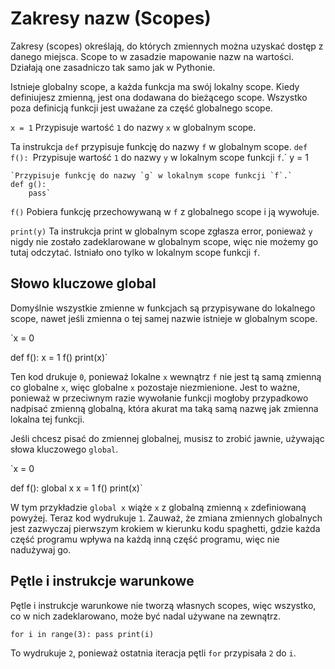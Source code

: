 # Zakresy nazw (Scopes)
Zakresy (scopes) określają, do których zmiennych można uzyskać dostęp z danego miejsca. Scope to w zasadzie mapowanie nazw na wartości.
Działają one zasadniczo tak samo jak w Pythonie.

Istnieje globalny scope, a każda funkcja ma swój lokalny scope.
Kiedy definiujesz zmienną, jest ona dodawana do bieżącego scope.
Wszystko poza definicją funkcji jest uważane za część globalnego scope.

`x = 1`
Przypisuje wartość `1` do nazwy `x` w globalnym scope.

Ta instrukcja `def` przypisuje funkcję do nazwy `f` w globalnym scope.
`def f():
    `Przypisuje wartość `1` do nazwy `y` w lokalnym scope funkcji `f`.`
    y = 1

    `Przypisuje funkcję do nazwy `g` w lokalnym scope funkcji `f`.`
    def g():
        pass`

`f()`
Pobiera funkcję przechowywaną w `f` z globalnego scope i ją wywołuje.

`print(y)`
Ta instrukcja print w globalnym scope zgłasza error, ponieważ `y` nigdy nie zostało zadeklarowane w globalnym scope, więc nie możemy go tutaj odczytać.
Istniało ono tylko w lokalnym scope funkcji `f`.

## Słowo kluczowe global
Domyślnie wszystkie zmienne w funkcjach są przypisywane do lokalnego scope, nawet jeśli zmienna o tej samej nazwie istnieje w globalnym scope.

`x = 0

def f():
    x = 1
f()
print(x)`

Ten kod drukuje `0`, ponieważ lokalne `x` wewnątrz `f` nie jest tą samą zmienną co globalne `x`, więc globalne `x` pozostaje niezmienione. Jest to ważne, ponieważ w przeciwnym razie wywołanie funkcji mogłoby przypadkowo nadpisać zmienną globalną, która akurat ma taką samą nazwę jak zmienna lokalna tej funkcji.

Jeśli chcesz pisać do zmiennej globalnej, musisz to zrobić jawnie, używając słowa kluczowego `global`.

`x = 0

def f():
    global x
    x = 1
f()
print(x)`

W tym przykładzie `global x` wiąże `x` z globalną zmienną `x` zdefiniowaną powyżej. Teraz kod wydrukuje `1`.
Zauważ, że zmiana zmiennych globalnych jest zazwyczaj pierwszym krokiem w kierunku kodu spaghetti, gdzie każda część programu wpływa na każdą inną część programu, więc nie nadużywaj go.

## Pętle i instrukcje warunkowe
Pętle i instrukcje warunkowe nie tworzą własnych scopes, więc wszystko, co w nich zadeklarowano, może być nadal używane na zewnątrz.

`for i in range(3):
    pass
print(i)`

To wydrukuje `2`, ponieważ ostatnia iteracja pętli `for` przypisała `2` do `i`.